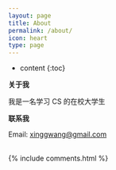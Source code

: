 ```yaml
---
layout: page
title: About
permalink: /about/
icon: heart
type: page
---
```


* content
{:toc}

**关于我**

<!-- <iframe src="https://githubbadge.appspot.com/garaguru" style="border: 0;height: 111px;width: 200px;overflow: hidden;" frameBorder="0"></iframe> -->
我是一名学习 CS 的在校大学生

**联系我**

Email: xinggwang@gmail.com

<br>
{% include comments.html %}